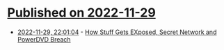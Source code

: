 # [Published on 2022-11-29](index.md)

* [2022-11-29, 22:01:04](https://news.ycombinator.com/item?id=33793988) - [How Stuff Gets EXposed, Secret Network and PowerDVD Breach](https://sgx.fail/)
